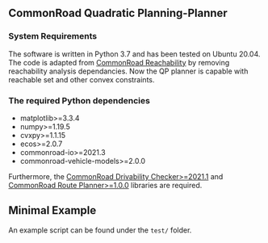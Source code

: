 ## CommonRoad Quadratic Planning-Planner

### System Requirements
The software is written in Python 3.7 and has been tested on Ubuntu 20.04. The code is adapted from [CommonRoad Reachability](https://gitlab.lrz.de/cps/commonroad-reachability) by removing reachability analysis dependancies. Now the QP planner is capable with reachable set and other convex constraints.


### The required Python dependencies
* matplotlib>=3.3.4
* numpy>=1.19.5
* cvxpy>=1.1.15
* ecos>=2.0.7
* commonroad-io>=2021.3
* commonroad-vehicle-models>=2.0.0

Furthermore, the [CommonRoad Drivability Checker>=2021.1](https://commonroad.in.tum.de/drivability-checker) and [CommonRoad Route Planner>=1.0.0](https://gitlab.lrz.de/tum-cps/commonroad-route-planner) libraries are required.


## Minimal Example
An example script can be found under the `test/` folder.
